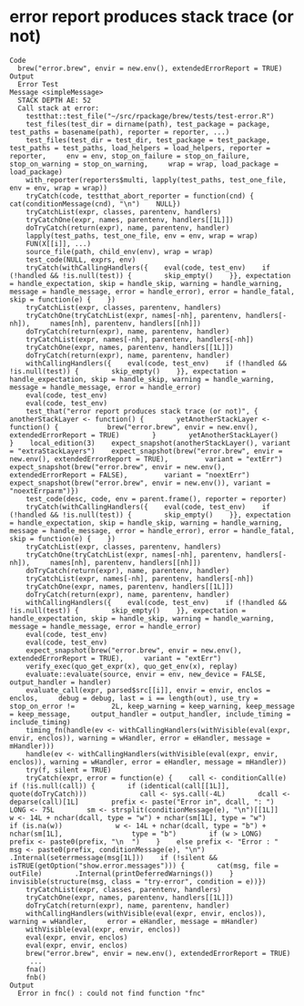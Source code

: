 # error report produces stack trace (or not)

    Code
      brew("error.brew", envir = new.env(), extendedErrorReport = TRUE)
    Output
      Error Test
    Message <simpleMessage>
      STACK DEPTH AE: 52
      Call stack at error:
      	testthat::test_file("~/src/rpackage/brew/tests/test-error.R")
      	test_files(test_dir = dirname(path), test_package = package,     test_paths = basename(path), reporter = reporter, ...)
      	test_files(test_dir = test_dir, test_package = test_package,     test_paths = test_paths, load_helpers = load_helpers, reporter = reporter,     env = env, stop_on_failure = stop_on_failure, stop_on_warning = stop_on_warning,     wrap = wrap, load_package = load_package)
      	with_reporter(reporters$multi, lapply(test_paths, test_one_file,     env = env, wrap = wrap))
      	tryCatch(code, testthat_abort_reporter = function(cnd) {    cat(conditionMessage(cnd), "\n")    NULL})
      	tryCatchList(expr, classes, parentenv, handlers)
      	tryCatchOne(expr, names, parentenv, handlers[[1L]])
      	doTryCatch(return(expr), name, parentenv, handler)
      	lapply(test_paths, test_one_file, env = env, wrap = wrap)
      	FUN(X[[i]], ...)
      	source_file(path, child_env(env), wrap = wrap)
      	test_code(NULL, exprs, env)
      	tryCatch(withCallingHandlers({    eval(code, test_env)    if (!handled && !is.null(test)) {        skip_empty()    }}, expectation = handle_expectation, skip = handle_skip, warning = handle_warning,     message = handle_message, error = handle_error), error = handle_fatal,     skip = function(e) {    })
      	tryCatchList(expr, classes, parentenv, handlers)
      	tryCatchOne(tryCatchList(expr, names[-nh], parentenv, handlers[-nh]),     names[nh], parentenv, handlers[[nh]])
      	doTryCatch(return(expr), name, parentenv, handler)
      	tryCatchList(expr, names[-nh], parentenv, handlers[-nh])
      	tryCatchOne(expr, names, parentenv, handlers[[1L]])
      	doTryCatch(return(expr), name, parentenv, handler)
      	withCallingHandlers({    eval(code, test_env)    if (!handled && !is.null(test)) {        skip_empty()    }}, expectation = handle_expectation, skip = handle_skip, warning = handle_warning,     message = handle_message, error = handle_error)
      	eval(code, test_env)
      	eval(code, test_env)
      	test_that("error report produces stack trace (or not)", {    anotherStackLayer <- function() {        yetAnotherStackLayer <- function() {            brew("error.brew", envir = new.env(), extendedErrorReport = TRUE)        }        yetAnotherStackLayer()    }    local_edition(3)    expect_snapshot(anotherStackLayer(), variant = "extraStackLayers")    expect_snapshot(brew("error.brew", envir = new.env(), extendedErrorReport = TRUE),         variant = "extErr")    expect_snapshot(brew("error.brew", envir = new.env(), extendedErrorReport = FALSE),         variant = "noextErr")    expect_snapshot(brew("error.brew", envir = new.env()), variant = "noextErrparm")})
      	test_code(desc, code, env = parent.frame(), reporter = reporter)
      	tryCatch(withCallingHandlers({    eval(code, test_env)    if (!handled && !is.null(test)) {        skip_empty()    }}, expectation = handle_expectation, skip = handle_skip, warning = handle_warning,     message = handle_message, error = handle_error), error = handle_fatal,     skip = function(e) {    })
      	tryCatchList(expr, classes, parentenv, handlers)
      	tryCatchOne(tryCatchList(expr, names[-nh], parentenv, handlers[-nh]),     names[nh], parentenv, handlers[[nh]])
      	doTryCatch(return(expr), name, parentenv, handler)
      	tryCatchList(expr, names[-nh], parentenv, handlers[-nh])
      	tryCatchOne(expr, names, parentenv, handlers[[1L]])
      	doTryCatch(return(expr), name, parentenv, handler)
      	withCallingHandlers({    eval(code, test_env)    if (!handled && !is.null(test)) {        skip_empty()    }}, expectation = handle_expectation, skip = handle_skip, warning = handle_warning,     message = handle_message, error = handle_error)
      	eval(code, test_env)
      	eval(code, test_env)
      	expect_snapshot(brew("error.brew", envir = new.env(), extendedErrorReport = TRUE),     variant = "extErr")
      	verify_exec(quo_get_expr(x), quo_get_env(x), replay)
      	evaluate::evaluate(source, envir = env, new_device = FALSE, output_handler = handler)
      	evaluate_call(expr, parsed$src[[i]], envir = envir, enclos = enclos,     debug = debug, last = i == length(out), use_try = stop_on_error !=         2L, keep_warning = keep_warning, keep_message = keep_message,     output_handler = output_handler, include_timing = include_timing)
      	timing_fn(handle(ev <- withCallingHandlers(withVisible(eval(expr,     envir, enclos)), warning = wHandler, error = eHandler, message = mHandler)))
      	handle(ev <- withCallingHandlers(withVisible(eval(expr, envir,     enclos)), warning = wHandler, error = eHandler, message = mHandler))
      	try(f, silent = TRUE)
      	tryCatch(expr, error = function(e) {    call <- conditionCall(e)    if (!is.null(call)) {        if (identical(call[[1L]], quote(doTryCatch)))             call <- sys.call(-4L)        dcall <- deparse(call)[1L]        prefix <- paste("Error in", dcall, ": ")        LONG <- 75L        sm <- strsplit(conditionMessage(e), "\n")[[1L]]        w <- 14L + nchar(dcall, type = "w") + nchar(sm[1L], type = "w")        if (is.na(w))             w <- 14L + nchar(dcall, type = "b") + nchar(sm[1L],                 type = "b")        if (w > LONG)             prefix <- paste0(prefix, "\n  ")    }    else prefix <- "Error : "    msg <- paste0(prefix, conditionMessage(e), "\n")    .Internal(seterrmessage(msg[1L]))    if (!silent && isTRUE(getOption("show.error.messages"))) {        cat(msg, file = outFile)        .Internal(printDeferredWarnings())    }    invisible(structure(msg, class = "try-error", condition = e))})
      	tryCatchList(expr, classes, parentenv, handlers)
      	tryCatchOne(expr, names, parentenv, handlers[[1L]])
      	doTryCatch(return(expr), name, parentenv, handler)
      	withCallingHandlers(withVisible(eval(expr, envir, enclos)), warning = wHandler,     error = eHandler, message = mHandler)
      	withVisible(eval(expr, envir, enclos))
      	eval(expr, envir, enclos)
      	eval(expr, envir, enclos)
      	brew("error.brew", envir = new.env(), extendedErrorReport = TRUE)
      	 ...
      	fna()
      	fnb()
    Output
      Error in fnc() : could not find function "fnc"

